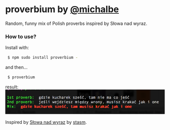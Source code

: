 # proverbium by [@michalbe](http://github.com/michalbe) #
Random, funny mix of Polish proverbs inspired by Słowa nad wyraz.

### How to use? ###
Install with:
```bash
 $ npm sudo install proverbium -
```
and then...

```bash
 $ proverbium
```

result:
![proverbium](https://raw.githubusercontent.com/michalbe/proverbium/master/example.png)

Inspired by [Słowa nad wyraz](https://www.facebook.com/slowanadwyraz) by [stasm](https://github.com/stasm/).
